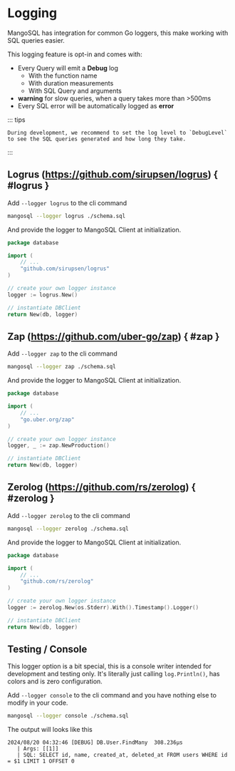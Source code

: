 # Logging

MangoSQL has integration for common Go loggers, this make working with SQL queries easier.

This logging feature is opt-in and comes with:
* Every Query will emit a **Debug** log
  * With the function name
  * With duration measurements
  * With SQL Query and arguments
* **warning** for slow queries, when a query takes more than >500ms
* Every SQL error will be automatically logged as **error**

::: tips

    During development, we recommend to set the log level to `DebugLevel` to see the SQL queries generated and how long they take.

:::

## Logrus (https://github.com/sirupsen/logrus) { #logrus }

Add `--logger logrus` to the cli command

```sh
mangosql --logger logrus ./schema.sql
```

And provide the logger to MangoSQL Client at initialization.

```go
package database

import (
    // ...
    "github.com/sirupsen/logrus"
)

// create your own logger instance
logger := logrus.New()

// instantiate DBClient
return New(db, logger)
```

## Zap (https://github.com/uber-go/zap) { #zap }

Add `--logger zap` to the cli command

```sh
mangosql --logger zap ./schema.sql
```

And provide the logger to MangoSQL Client at initialization.

```go
package database

import (
    // ...
    "go.uber.org/zap"
)

// create your own logger instance
logger, _ := zap.NewProduction()

// instantiate DBClient
return New(db, logger)
```

## Zerolog (https://github.com/rs/zerolog) { #zerolog }

Add `--logger zerolog` to the cli command

```sh
mangosql --logger zerolog ./schema.sql
```

And provide the logger to MangoSQL Client at initialization.

```go
package database

import (
    // ...
    "github.com/rs/zerolog"
)

// create your own logger instance
logger := zerolog.New(os.Stderr).With().Timestamp().Logger()

// instantiate DBClient
return New(db, logger)
```

## Testing / Console

This logger option is a bit special, this is a console writer intended for development and testing only.
It's literally just calling `log.Println()`, has colors and is zero configuration.

Add `--logger console` to the cli command and you have nothing else to modify in your code.

```sh
mangosql --logger console ./schema.sql
```

The output will looks like this
```logs
2024/08/20 04:32:46 [DEBUG] DB.User.FindMany  308.236µs
   | Args: [[1]]
   | SQL: SELECT id, name, created_at, deleted_at FROM users WHERE id = $1 LIMIT 1 OFFSET 0
```